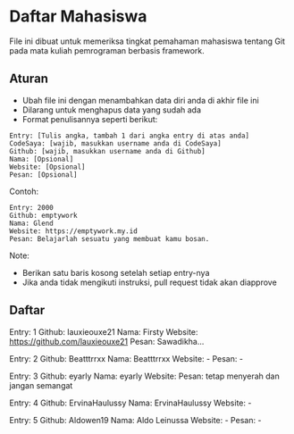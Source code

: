 # Daftar Mahasiswa

File ini dibuat untuk memeriksa tingkat pemahaman mahasiswa tentang Git pada mata kuliah pemrograman berbasis framework.


## Aturan

- Ubah file ini dengan menambahkan data diri anda di akhir file ini
- Dilarang untuk menghapus data yang sudah ada
- Format penulisannya seperti berikut:

```
Entry: [Tulis angka, tambah 1 dari angka entry di atas anda]
CodeSaya: [wajib, masukkan username anda di CodeSaya]
Github: [wajib, masukkan username anda di Github]
Nama: [Opsional]
Website: [Opsional]
Pesan: [Opsional]
```

Contoh:
```
Entry: 2000
Github: emptywork
Nama: Glend
Website: https://emptywork.my.id
Pesan: Belajarlah sesuatu yang membuat kamu bosan.
```
Note: 
- Berikan satu baris kosong setelah setiap entry-nya
- Jika anda tidak mengikuti instruksi, pull request tidak akan diapprove

## Daftar

Entry: 1
Github: lauxieouxe21
Nama: Firsty
Website: https://github.com/lauxieouxe21
Pesan: Sawadikha...

Entry: 2
Github: Beatttrrxx
Nama: Beatttrrxx
Website: - 
Pesan: -

Entry: 3
Github: eyarly 
Nama: eyarly
Website: 
Pesan: tetap menyerah dan jangan semangat

Entry: 4
Github: ErvinaHaulussy 
Nama: ErvinaHaulussy
Website: - 

Entry: 5
Github: Aldowen19
Nama: Aldo Leinussa
Website: -
Pesan: -
